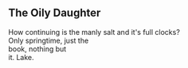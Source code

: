 The Oily Daughter
-----------------
How continuing is the manly salt and it's full clocks?  
Only springtime, just the  
book, nothing but  
it. Lake.  
